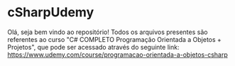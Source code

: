 # cSharpUdemy
Olá, seja bem vindo ao repositório! 
Todos os arquivos presentes são referentes ao curso "C# COMPLETO Programação Orientada a Objetos + Projetos", que pode ser acessado através do seguinte link: 
https://www.udemy.com/course/programacao-orientada-a-objetos-csharp
